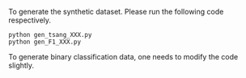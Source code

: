 To generate the synthetic dataset. 
Please run the following code respectively.
```
python gen_tsang_XXX.py
python gen_F1_XXX.py
```
To generate binary classification data, one needs to modify the code slightly.

